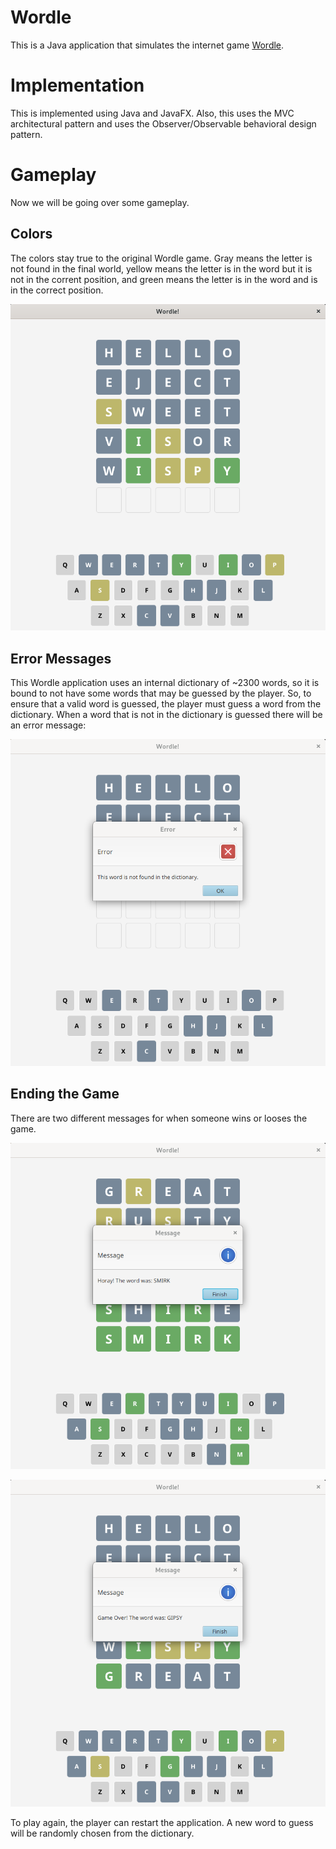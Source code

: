 # Wordle

This is a Java application that simulates the internet game [Wordle](https://www.nytimes.com/games/wordle/index.html). 

# Implementation

This is implemented using Java and JavaFX. Also, this uses the MVC architectural pattern and uses the Observer/Observable behavioral design pattern.

# Gameplay

Now we will be going over some gameplay.

## Colors

The colors stay true to the original Wordle game. Gray means the letter is not found in the final world, yellow means the letter is in the word but it is not in the corrent position, and green means the letter is in the word and is in the correct position.

![gameplay](./images/gameplay.png)

## Error Messages

This Wordle application uses an internal dictionary of ~2300 words, so it is bound to not have some words that may be guessed by the player. So, to ensure that a valid word is guessed, the player must guess a word from the dictionary. When a word that is not in the dictionary is guessed there will be an error message:

![word not found](./images/wordnotfound.png)

## Ending the Game

There are two different messages for when someone wins or looses the game. 

![win](./images/win.png)

![loss](./images/loss.png)

To play again, the player can restart the application. A new word to guess will be randomly chosen from the dictionary.